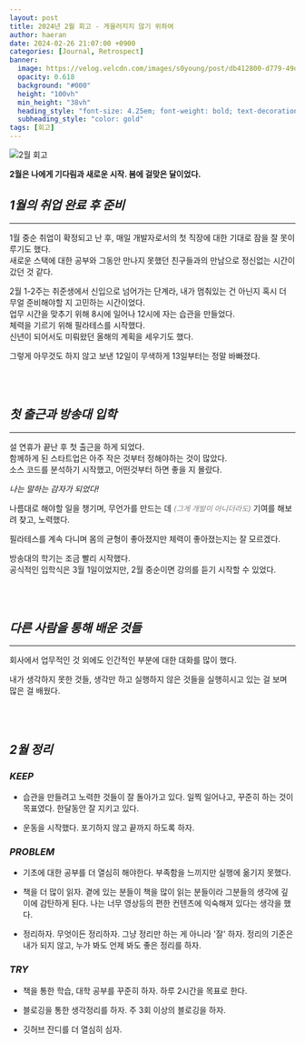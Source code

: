 ```yaml
---
layout: post
title: 2024년 2월 회고 - 게을러지지 않기 위하여
author: haeran
date: 2024-02-26 21:07:00 +0900
categories: [Journal, Retrospect]
banner:
  image: https://velog.velcdn.com/images/s0young/post/db412800-d779-49da-99ba-5ae45db10a90/image.png
  opacity: 0.618
  background: "#000"
  height: "100vh"
  min_height: "38vh"
  heading_style: "font-size: 4.25em; font-weight: bold; text-decoration: underline"
  subheading_style: "color: gold"
tags: [회고]
---
```


![2월 회고](https://cdn.maily.so/202305/tipster/1685537412786379.png)

**2월은 나에게 기다림과 새로운 시작. 봄에 걸맞은 달이었다.**

## _1월의 취업 완료 후 준비_
<hr/>

1월 중순 취업이 확정되고 난 후, 매일 개발자로서의 첫 직장에 대한 기대로 잠을 잘 못이루기도 했다. <br/>
새로운 스택에 대한 공부와 그동안 만나지 못했던 친구들과의 만남으로 정신없는 시간이 갔던 것 같다.

2월 1-2주는 취준생에서 신입으로 넘어가는 단계라, 내가 멈춰있는 건 아닌지 혹시 더 무얼 준비해야할 지 고민하는 시간이었다.<br/>
업무 시간을 맞추기 위해 8시에 일어나 12시에 자는 습관을 만들었다.<br/>
체력을 기르기 위해 필라테스를 시작했다.<br/>
신년이 되어서도 미뤄왔던 올해의 계획을 세우기도 했다.

그렇게 아무것도 하지 않고 보낸 12일이 무색하게 13일부터는 정말 바빠졌다.

<br/>
<br/>

## _첫 출근과 방송대 입학_
<hr/>

설 연휴가 끝난 후 첫 출근을 하게 되었다.<br/>
함께하게 된 스타트업은 아주 작은 것부터 정해야하는 것이 많았다.<br/>
소스 코드를 분석하기 시작했고, 어떤것부터 하면 좋을 지 몰랐다.

_나는 말하는 감자가 되었다!_

나름대로 해야할 일을 챙기며, 무언가를 만드는 데 <span style='color:gray; font-size:small'> _(그게 개발이 아니더라도)_</span> 기여를 해보려 찾고, 노력했다.

필라테스를 계속 다니며 몸의 균형이 좋아졌지만 체력이 좋아졌는지는 잘 모르겠다.<br/>

방송대의 학기는 조금 빨리 시작했다.<br/>
공식적인 입학식은 3월 1일이었지만, 2월 중순이면 강의를 듣기 시작할 수 있었다.

<br/>
<br/>

## _다른 사람을 통해 배운 것들_ 
<hr/>

회사에서 업무적인 것 외에도 인간적인 부분에 대한 대화를 많이 했다.

내가 생각하지 못한 것들, 생각만 하고 실행하지 않은 것들을 실행히시고 있는 걸 보며 많은 걸 배웠다.

<br/>
<br/>

## _2월 정리_

### _KEEP_

- 습관을 만들려고 노력한 것들이 잘 돌아가고 있다.
일찍 일어나고, 꾸준히 하는 것이 목표였다.
한달동안 잘 지키고 있다.

- 운동을 시작했다.
포기하지 않고 끝까지 하도록 하자.

### _PROBLEM_

- 기초에 대한 공부를 더 열심히 해야한다.
부족함을 느끼지만 실행에 옮기지 못했다.

- 책을 더 많이 읽자.
곁에 있는 분들이 책을 많이 읽는 분들이라 그분들의 생각에 깊이에 감탄하게 된다.
나는 너무 영상등의 편한 컨텐츠에 익숙해져 있다는 생각을 했다.

- 정리하자.
무엇이든 정리하자. 그냥 정리만 하는 게 아니라 '잘' 하자. 정리의 기준은 내가 되지 않고, 누가 봐도 언제 봐도 좋은 정리를 하자. 

### _TRY_

- 책을 통한 학습, 대학 공부를 꾸준히 하자. 하루 2시간을 목표로 한다.

- 블로깅을 통한 생각정리를 하자. 주 3회 이상의 블로깅을 하자.

- 깃허브 잔디를 더 열심히 심자.